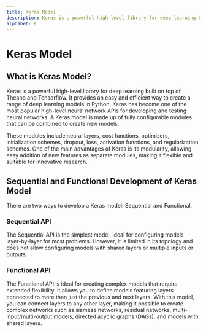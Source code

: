 ```yaml
---
title: Keras Model
description: Keras is a powerful high-level library for deep learning built on top of Theano and Tensorflow. It provides an easy and efficient way to create a range of deep learning models in Python. Keras has become one of the most popular high-level neural network APIs for developing and testing neural networks.
alphabet: K
---
```


# Keras Model

## What is Keras Model?

Keras is a powerful high-level library for deep learning built on top of Theano and Tensorflow. It provides an easy and efficient way to create a range of deep learning models in Python. Keras has become one of the most popular high-level neural network APIs for developing and testing neural networks. A Keras model is made up of fully configurable modules that can be combined to create new models.

These modules include neural layers, cost functions, optimizers, initialization schemes, dropout, loss, activation functions, and regularization schemes. One of the main advantages of Keras is its modularity, allowing easy addition of new features as separate modules, making it flexible and suitable for innovative research.

## Sequential and Functional Development of Keras Model

There are two ways to develop a Keras model: Sequential and Functional.

### Sequential API

The Sequential API is the simplest model, ideal for configuring models layer-by-layer for most problems. However, it is limited in its topology and does not allow configuring models with shared layers or multiple inputs or outputs.

### Functional API

The Functional API is ideal for creating complex models that require extended flexibility. It allows you to define models featuring layers connected to more than just the previous and next layers. With this model, you can connect layers to any other layer, making it possible to create complex networks such as siamese networks, residual networks, multi-input/multi-output models, directed acyclic graphs (DAGs), and models with shared layers.
